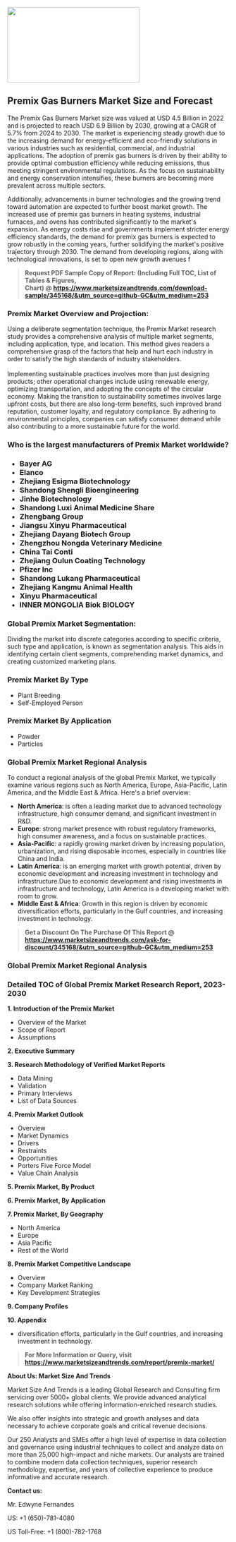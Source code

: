 <p><img class="alignnone size-medium wp-image-20088" src="https://ffe5etoiles.com/wp-content/uploads/2024/12/MST1-300x171.png" alt="" width="300" height="171" /></p><h2>Premix Gas Burners Market Size and Forecast</h2><p>The Premix Gas Burners Market size was valued at USD 4.5 Billion in 2022 and is projected to reach USD 6.9 Billion by 2030, growing at a CAGR of 5.7% from 2024 to 2030. The market is experiencing steady growth due to the increasing demand for energy-efficient and eco-friendly solutions in various industries such as residential, commercial, and industrial applications. The adoption of premix gas burners is driven by their ability to provide optimal combustion efficiency while reducing emissions, thus meeting stringent environmental regulations. As the focus on sustainability and energy conservation intensifies, these burners are becoming more prevalent across multiple sectors.</p><p>Additionally, advancements in burner technologies and the growing trend toward automation are expected to further boost market growth. The increased use of premix gas burners in heating systems, industrial furnaces, and ovens has contributed significantly to the market's expansion. As energy costs rise and governments implement stricter energy efficiency standards, the demand for premix gas burners is expected to grow robustly in the coming years, further solidifying the market's positive trajectory through 2030. The demand from developing regions, along with technological innovations, is set to open new growth avenues f</p><blockquote id="" class=""><strong>Request PDF Sample Copy of Report: (Including Full TOC, List of Tables &amp; Figures, Chart)&nbsp;@&nbsp;<strong><a href="https://www.marketsizeandtrends.com/download-sample/345168/&utm_source=github-GC&utm_medium=253" target="_blank">https://www.marketsizeandtrends.com/download-sample/345168/&utm_source=github-GC&utm_medium=253</a></strong></strong></blockquote><h3 id="" class="">Premix Market&nbsp;Overview and Projection:</h3><p id="" class="">Using a deliberate segmentation technique, the Premix Market research study provides a comprehensive analysis of multiple market segments, including application, type, and location. This method gives readers a comprehensive grasp of the factors that help and hurt each industry in order to satisfy the high standards of industry stakeholders. <br /> <br />Implementing sustainable practices involves more than just designing products; other operational changes include using renewable energy, optimizing transportation, and adopting the concepts of the circular economy. Making the transition to sustainability sometimes involves large upfront costs, but there are also long-term benefits, such improved brand reputation, customer loyalty, and regulatory compliance. By adhering to environmental principles, companies can satisfy consumer demand while also contributing to a more sustainable future for the world.</p><h3 id="" class="">Who is the largest manufacturers of&nbsp;Premix Market worldwide?</h3><h3 class=""><p><ul><li>Bayer AG </li><li> Elanco </li><li> Zhejiang Esigma Biotechnology </li><li> Shandong Shengli Bioengineering </li><li> Jinhe Biotechnology </li><li> Shandong Luxi Animal Medicine Share </li><li> Zhengbang Group </li><li> Jiangsu Xinyu Pharmaceutical </li><li> Zhejiang Dayang Biotech Group </li><li> Zhengzhou Nongda Veterinary Medicine </li><li> China Tai Conti </li><li> Zhejiang Oulun Coating Technology </li><li> Pfizer Inc </li><li> Shandong Lukang Pharmaceutical </li><li> Zhejiang Kangmu Animal Health </li><li> Xinyu Pharmaceutical </li><li> INNER MONGOLIA Biok BIOLOGY</li></ul></p></h3><h3 id="" class="">Global&nbsp;Premix Market Segmentation:</h3><p id="" class="">Dividing the market into discrete categories according to specific criteria, such type and application, is known as segmentation analysis. This aids in identifying certain client segments, comprehending market dynamics, and creating customized marketing plans.</p><h3 id="" class="">Premix Market&nbsp;By Type</h3><p><p><ul><li>Plant Breeding</li><li> Self-Employed Person</p></li></ul></p></p><h3 id="" class="">Premix Market&nbsp;By Application</h3><p class=""><p><ul><li>Powder</li><li> Particles</li></ul></p></p><h3 id="" class="">Global Premix Market Regional Analysis</h3><p id="" class="">To conduct a regional analysis of the global Premix Market, we typically examine various regions such as North America, Europe, Asia-Pacific, Latin America, and the Middle East &amp; Africa. Here's a brief overview:</p><ul><li><strong>North America</strong>: is often a leading market due to advanced technology infrastructure, high consumer demand, and significant investment in R&amp;D.</li><li><strong>Europe</strong>: strong market presence with robust regulatory frameworks, high consumer awareness, and a focus on sustainable practices.</li><li><strong>Asia-Pacific</strong>: a rapidly growing market driven by increasing population, urbanization, and rising disposable incomes, especially in countries like China and India.</li><li><strong>Latin America</strong>: is an emerging market with growth potential, driven by economic development and increasing investment in technology and infrastructure.Due to economic development and rising investments in infrastructure and technology, Latin America is a developing market with room to grow.</li><li><strong>Middle East &amp; Africa</strong>: Growth in this region is driven by economic diversification efforts, particularly in the Gulf countries, and increasing investment in technology.</li></ul><blockquote id="" class=""><strong>Get a Discount On The Purchase Of This Report @ <strong><a href="https://www.marketsizeandtrends.com/ask-for-discount/345168/&utm_source=github-GC&utm_medium=253" target="_blank">https://www.marketsizeandtrends.com/ask-for-discount/345168/&utm_source=github-GC&utm_medium=253</a></strong></strong></blockquote><h3 id="" class="">Global Premix Market Regional Analysis</h3><h3 id="" class="">Detailed TOC of Global Premix Market Research Report, 2023-2030</h3><p id="" class=""><strong>1. Introduction of the Premix Market</strong></p><ul><li>Overview of the Market</li><li>Scope of Report</li><li>Assumptions</li></ul><p id="" class=""><strong>2. Executive Summary</strong></p><p id="" class=""><strong>3. Research Methodology of Verified Market Reports</strong></p><ul><li>Data Mining</li><li>Validation</li><li>Primary Interviews</li><li>List of Data Sources</li></ul><p id="" class=""><strong>4. Premix Market Outlook</strong></p><ul><li>Overview</li><li>Market Dynamics</li><li>Drivers</li><li>Restraints</li><li>Opportunities</li><li>Porters Five Force Model</li><li>Value Chain Analysis</li></ul><p id="" class=""><strong>5. Premix Market, By Product</strong></p><p id="" class=""><strong>6. Premix Market, By Application</strong></p><p id="" class=""><strong>7. Premix Market, By Geography</strong></p><ul><li>North America</li><li>Europe</li><li>Asia Pacific</li><li>Rest of the World</li></ul><p id="" class=""><strong>8. Premix Market Competitive Landscape</strong></p><ul><li>Overview</li><li>Company Market Ranking</li><li>Key Development Strategies</li></ul><p id="" class=""><strong>9. Company Profiles</strong></p><p id="" class=""><strong>10. Appendix</strong></p><ul><li>diversification efforts, particularly in the Gulf countries, and increasing investment in technology.</li></ul><blockquote id="" class=""><strong>For More Information or Query, visit <strong><strong><a href="https://www.marketsizeandtrends.com/report/premix-market/" target="_blank">https://www.marketsizeandtrends.com/report/premix-market/</a></strong></strong></strong></blockquote><p id="" class=""><strong>About Us: Market Size And Trends</strong></p><p id="" class="">Market Size And Trends is a leading Global Research and Consulting firm servicing over 5000+ global clients. We provide advanced analytical research solutions while offering information-enriched research studies.</p><p id="" class="">We also offer insights into strategic and growth analyses and data necessary to achieve corporate goals and critical revenue decisions.</p><p id="" class="">Our 250 Analysts and SMEs offer a high level of expertise in data collection and governance using industrial techniques to collect and analyze data on more than 25,000 high-impact and niche markets. Our analysts are trained to combine modern data collection techniques, superior research methodology, expertise, and years of collective experience to produce informative and accurate research.</p><p id="" class=""><strong>Contact us:</strong></p><p id="" class="">Mr. Edwyne Fernandes</p><p id="" class="">US: +1 (650)-781-4080</p><p id="" class="">US Toll-Free: +1 (800)-782-1768</p>
